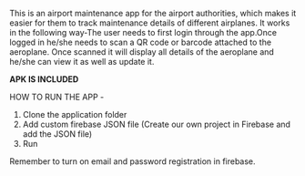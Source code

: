 This is an airport maintenance app for the airport authorities, which makes it easier for them to track maintenance details of different airplanes. It works in the following way-The user needs to first login through the app.Once logged in he/she needs to scan a QR code or barcode attached to the aeroplane. Once scanned it will display all details of the aeroplane and he/she can view it as well as update it.

**APK IS INCLUDED**

HOW TO RUN THE APP - 
<ol>
<li>Clone the application folder</li>
<li>Add custom firebase JSON file (Create our own project in Firebase and add the JSON file)</li>
<li>Run</li>
</ol>

Remember to turn on email and password registration in firebase.
